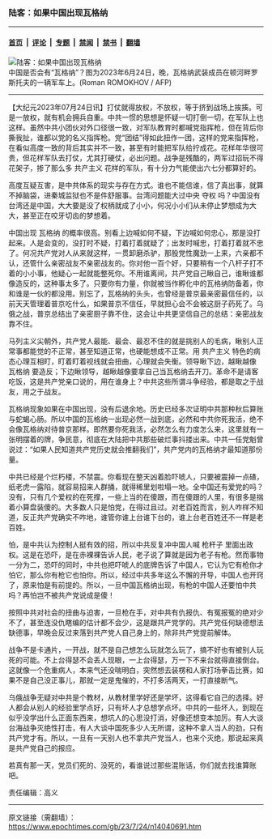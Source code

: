 ### 陆客：如果中国出现瓦格纳

---

#### [首页](../../../..?n14040691) &nbsp;|&nbsp; [评论](../../../../../epoch-comment?n14040691) &nbsp;|&nbsp; [专题](../../../../../epoch-special?n14040691) &nbsp;|&nbsp; [禁闻](../../../../../epoch-news?n14040691) &nbsp;|&nbsp; [禁书](../../../../../books?n14040691) &nbsp;|&nbsp; [翻墙](https://github.com/gfw-breaker/nogfw/blob/master/README.md?n14040691)


<div><img alt="陆客：如果中国出现瓦格纳" class="attachment-djy_600_400 size-djy_600_400 wp-post-image" src="https://i.epochtimes.com/assets/uploads/2023/07/id14040734-000_33KV8LW-.jpeg"/>
<div class="caption">
 中国是否会有“瓦格纳”？图为2023年6月24日，晚，瓦格纳武装成员在顿河畔罗斯托夫的一辆军车上。(Roman ROMOKHOV / AFP)
</div></div><hr/><div class="post_content" id="artbody" itemprop="articleBody">
 <!-- article content begin -->
 <p>
  【大纪元2023年07月24日讯】打仗就得放权，不放权，等于挤到战场上挨揍。可是一放权，就有机会拥兵自重。中共一惯的思想是怀疑一切打倒一切，在军队上也这样。虽然中共小团伙对外口径很一致，对军队教育时都喊党指挥枪，但在背后你撕我扯，谁都以党的名义指挥枪。党“团结”得如此扭作一团，这样的党来指挥枪，在看似高度一致的背后其实并不一致，甚至有时能把军队给拧成花。花样年华很可贵，但花样军队去打仗，尤其打硬仗，必出问题。战争是残酷的，两军过招玩不得花架子，掺了那么多
  <ok href="https://www.epochtimes.com/gb/tag/%E5%85%B1%E4%BA%A7%E4%B8%BB%E4%B9%89.html">
   共产主义
  </ok>
  花样的军队，有十分力气能使出六七分都算好的。
 </p>
 <p>
  高度互疑互害，是中共体系的现实与存在方式。谁也不能信谁，信了真出事，就算不掉脑袋，进秦城监狱也不是件舒服事。台湾问题能大过中央
  <ok href="https://www.epochtimes.com/gb/tag/%E5%A4%BA%E6%9D%83.html">
   夺权
  </ok>
  吗？中国没有台湾还是中国，大大要是没了权柄就成了小小，何况小小们从未停止梦想成为大大，甚至正在咬牙切齿的梦想着。
 </p>
 <p>
  中国出现
  <ok href="https://www.epochtimes.com/gb/tag/%E7%93%A6%E6%A0%BC%E7%BA%B3.html">
   瓦格纳
  </ok>
  的概率很高。别看上边喊如何不疑，下边喊如何忠心，那是没打起来。人是会变的，没打时不疑，打着打着就疑了；出发时喊忠，打着打着就不忠了。何况共产党对人从来就这样，一贯卸磨杀驴，那股党性魔劲一上来，六亲都不认，还管什么亲密战友不亲密战友的。你对他一百个好，只要稍有一个八杆子打不着的小小事，他疑心一起就能整死你。不用谁离间，共产党自己瞅自己，谁瞅谁都像造反的，这种事太多了。只要你有力量，你就被当作孵化中的瓦格纳防备着，你和谁是一伙的都没用。别忘了，瓦格纳的头头，也曾经是普京最亲密最信任的，以前天天管理着普京吃什么，如果普京不信任，早就担心会不会被这厨子药死了。乌俄之战，普京总结出了亲密厨子靠不住，这会让中共更坚信自己的总结：亲密战友靠不住。
 </p>
 <p>
  马列主义尖朝外，共产党人最能、最会、最忍不住的就是挑别人的毛病，瞅别人正常事都能觉的不正常，甚至知道正常，也硬能想成不正常。用
  <ok href="https://www.epochtimes.com/gb/tag/%E5%85%B1%E4%BA%A7%E4%B8%BB%E4%B9%89.html">
   共产主义
  </ok>
  特色的病态心理互相盯，盯着盯着视线就会扭曲，心理就会失衡。领导瞅下边，越瞅越像
  <ok href="https://www.epochtimes.com/gb/tag/%E7%93%A6%E6%A0%BC%E7%BA%B3.html">
   瓦格纳
  </ok>
  要造反；下边瞅领导，越瞅越像要拿自己当瓦格纳去开刀。革命不是请客吃饭，这是共产党亲口说的，用在谁身上？中共这些所谓斗争经验，都是取之于战友，用之于战友。
 </p>
 <p>
  瓦格纳现象如果在中国出现，没有后退余地。历史已经多次证明中共那种秋后算账与蛇蝎心肠。所以中国的瓦格纳一出现必然一战到底，必然和中共你死我活，绝不会像瓦格纳对待普京那样。即然要你死我活，必然怎么有力度怎么来，这里就有一张明摆着的牌，争民意，彻底在大陆把中共那些破烂事抖搂出来。中共一任党魁曾说过：“如果人民知道共产党历史就会推翻我们”，共产党内的瓦格纳才最知道那份量。
 </p>
 <p>
  中共已经是个烂朽楼，不禁震。你看现在整天凶着脸吓唬人，只要被震掉一点碴，纸老虎一露陷，就容易招来人群捅，就得稀里划啦塌一地。全中国还有爱党的吗？没有，只有几个爱权的在死撑，一些上当的在傻跟，而在傻跟的人里，有很多是揣着小算盘装傻的。大多数人只是怕党，在得过且过。对老百姓而言，别人咋样不知道，反正共产党确实不咋地，谁管你谁上台谁下台的，谁上台老百姓还不一样是老百姓。
 </p>
 <p>
  怕，是中共认为控制人挺有效的招，所以中共反复冲中国人喊
  <ok href="https://www.epochtimes.com/gb/tag/%E6%9E%AA%E6%9D%86%E5%AD%90.html">
   枪杆子
  </ok>
  里面出政权。这是在恐吓，是在赤裸裸告诉人民，老子说了算就是因为老子有枪。然而事物一分为二，恐吓的同时，中共也把吓唬人的底牌告诉了中国人，它认为它有枪你才怕它，那么你有枪它也怕你。所以，经过中共多年这么不懈的开导，中国人也开窍了，原来怕是有前提的。所以，一旦中国瓦格纳出现，有枪的中国人还要怕中共吗？再怕岂不被共产党说成是傻！
 </p>
 <p>
  按照中共对社会的扭曲与迫害，一旦枪在手，对中共有仇报仇、有冤报冤的绝对少不了，甚至连没仇瞎编的估计都不会少，这是跟共产党学的。共产党任何缺德想法缺德事，早晚会反过来落到共产党人自己身上的，除非共产党提前解体。
 </p>
 <p>
  战争不是卡通片，一开战，就不是自己想怎么玩就怎么玩了，搞不好也有被别人玩死的可能。不上台得瑟不会丢人现眼，一上台得瑟，万一下不来台就得直接倒台。这就像一个危重病人，本来气还没喘明白，突然想去装楞和人家打场拳击比赛，如果不是自己没正事儿，那就一定是鬼催的，不打多活两天，一打直接断气。
 </p>
 <p>
  乌俄战争无疑对中共是个教材，从教材里学好还是学坏，这得看它自己的选择。好人都会从别人的经验里学点好，只有坏人才总想学点坏。中共的一些坏人，到现在似乎没学出什么正面东西来，想坑人的心思没打消，好像还想变本加厉。有人大谈台海战争灭绝性打击，有人大谈中国死多少人无所谓，这种不拿人当人的劲，只有共产党才有。所以，一旦有一天别人也不拿共产党当人，也来个灭绝，那说起来真是共产党自己的报应。
 </p>
 <p>
  若真有那一天，党员们死的、没死的，看谁说过那些混账话，你们就去找谁算账吧。
 </p>
 <p>
  责任编辑：高义
 </p>
 <!-- article content end -->
 <div id="below_article_ad">
 </div>
</div>


---

原文链接（需翻墙）：https://www.epochtimes.com/gb/23/7/24/n14040691.htm